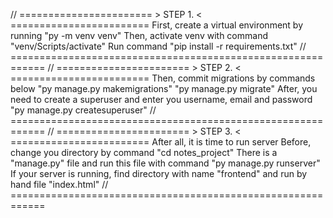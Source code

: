 // ======================= > STEP 1. < ========================
First, create a virtual environment by running "py -m venv venv"
Then, activate venv with command "venv/Scripts/activate"
Run command "pip install -r requirements.txt"
// ============================================================
// ======================= > STEP 2. < ========================
Then, commit migrations by commands below
"py manage.py makemigrations"
"py manage.py migrate"
After, you need to create a superuser and enter you username, email and password
"py manage.py createsuperuser"
// ============================================================
// ======================= > STEP 3. < ========================
After all, it is time to run server
Before, change you directory by command "cd notes_project"
There is a "manage.py" file and run this file with command "py manage.py runserver"
If your server is running, find directory with name "frontend" and run by hand file "index.html"
// ============================================================

